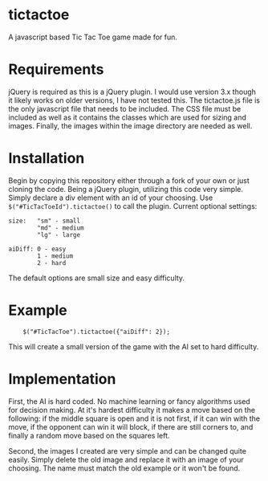 # tictactoe
A javascript based Tic Tac Toe game made for fun.

# Requirements
jQuery is required as this is a jQuery plugin. I would use version 3.x though it likely works on older versions, I have not tested this.
The tictactoe.js file is the only javascript file that needs to be included. The CSS file must be included as well as it contains the classes which are used for sizing and images. Finally, the images within the image directory are needed as well.

# Installation
Begin by copying this repository either through a fork of your own or just cloning the code.
Being a jQuery plugin, utilizing this code very simple. Simply declare a div element with an id of your choosing. Use `$("#TicTacToeId").tictactoe()` to call the plugin.
Current optional settings:
```
size:   "sm" - small
        "md" - medium
        "lg" - large

aiDiff: 0 - easy
        1 - medium
        2 - hard
```
The default options are small size and easy difficulty.

# Example
```
    $("#TicTacToe").tictactoe({"aiDiff": 2});
```
This will create a small version of the game with the AI set to hard difficulty.

# Implementation
First, the AI is hard coded. No machine learning or fancy algorithms used for decision making. At it's hardest difficulty it makes a move based on the following: if the middle square is open and it is not first, if it can win with the move, if the opponent can win it will block, if there are still corners to, and finally a random move based on the squares left.

Second, the images I created are very simple and can be changed quite easily. Simply delete the old image and replace it with an image of your choosing. The name must match the old example or it won't be found.